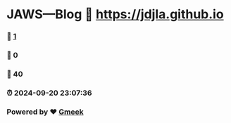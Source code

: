 # JAWS—Blog :link: https://jdjla.github.io 
### :page_facing_up: [1](https://jdjla.github.io/tag.html) 
### :speech_balloon: 0 
### :hibiscus: 40 
### :alarm_clock: 2024-09-20 23:07:36 
### Powered by :heart: [Gmeek](https://github.com/Meekdai/Gmeek)
